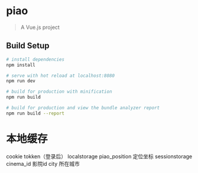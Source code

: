 # piao

> A Vue.js project

## Build Setup

``` bash
# install dependencies
npm install

# serve with hot reload at localhost:8080
npm run dev

# build for production with minification
npm run build

# build for production and view the bundle analyzer report
npm run build --report
```

# 本地缓存
cookie
    tokken（登录后）
localstorage
    piao_position   定位坐标
sessionstorage
    cinema_id   影院id
    city        所在城市
